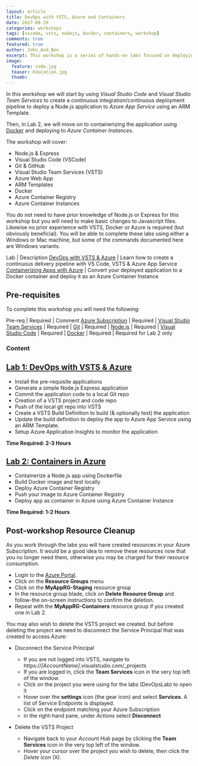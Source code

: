 ```yaml
---
layout: article
title: DevOps with VSTS, Azure and Containers
date: 2017-09-29
categories: workshops
tags: [vscode, vsts, nodejs, docker, containers, workshop]
comments: true
featured: true
author: John_And_Ben
excerpt: This workshop is a series of hands-on labs focused on deploying a Node.js app to Azure PaaS using VSTS and a DevOps approach & containers.
image:
  feature: code.jpg
  teaser: Education.jpg
  thumb:
---
```

In this workshop we will start by using *Visual Studio Code* and *Visual Studio Team Services* to create a continuous integration/continuous deployment pipeline to deploy a Node.js application to *Azure App Service* using an ARM Template.

Then, in Lab 2, we will move on to containerizing the application using <a href="https://www.docker.com" target="_blank">Docker</a> and deploying to *Azure Container Instances*.

The workshop will cover:

* Node.js & Express
* Visual Studio Code (VSCode)
* Git & GitHub
* Visual Studio Team Services (VSTS)
* Azure Web App
* ARM Templates
* Docker
* Azure Container Registry
* Azure Container Instances

You do not need to have prior knowledge of Node.js or Express for this workshop but you will need to make basic changes to Javascript files. Likewise no prior experience with VSTS, Docker or Azure is required (but obviously beneficial). You will be able to complete these labs using either a Windows or Mac machine, but some of the commands documented here are Windows variants.

Lab | Description
<a href="/labs/devops-vsts/" target="_new">DevOps with VSTS & Azure</a> | Learn how to create a continuous delivery pipeline with VS Code, VSTS & Azure App Service
<a href="/labs/devops-containers" target="_new">Containerizing Apps with Azure</a> | Convert your deployed application to a Docker container and deploy it as an Azure Container Instance

## Pre-requisites

To complete this workshop you will need the following:

Pre-req | Required | Comment
<a href="/guides/subscription" target="_new">Azure Subscription</a> | Required |
<a href="/guides/vsts" target="_new">Visual Studio Team Services</a> | Required |
<a href="/guides/git" target="_new">Git</a> | Required |
<a href="/guides/nodejs" target="_new">Node.js</a> | Required |
<a href="/guides/vscode" target="_new">Visual Studio Code</a> | Required |
<a href="/guides/docker" target="_new">Docker</a> | Required | Required for Lab 2 only

### Content

## [Lab 1: DevOps with VSTS & Azure](/labs/devops-vsts/)

* Install the pre-requisite applications
* Generate a simple Node.js Express application
* Commit the application code to a local Git repo
* Creation of a VSTS project and code repo
* Push of the local git repo into VSTS
* Create a VSTS Build Definition to build (& optionally test) the application
* Update the build definition to deploy the app to Azure App Service using an ARM Template.
* Setup Azure Application Insights to monitor the application

**Time Required: 2-3 Hours**

## [Lab 2: Containers in Azure](/labs/devops-containers)

* Containerize a Node.js app using Dockerfile
* Build Docker image and test locally
* Deploy Azure Container Registry
* Push your image to Azure Container Registry
* Deploy app as container in Azure using Azure Container Instance

**Time Required: 1-2 Hours**

## Post-workshop Resource Cleanup

As you work through the labs you will have created resources in your Azure Subscription. It would be a good idea to remove these resources now that you no longer need them, otherwise you may be charged for their resource consumption.

* Login to the [Azure Portal](http://portal.azure.com).
* Click on the **Resource Groups** menu
* Click on the **MyAppRG-Staging** resource group
* In the resource group blade, click on **Delete Resource Group** and follow-the on-screen instructions to confirm the deletion.
* Repeat with the **MyAppRG-Containers** resource group if you created one in Lab 2.

You may also wish to delete the VSTS project we created. but before deleting the project we need to disconnect the Service Principal that was created to access Azure:

* Disconnect the Service Principal
  * If you are not logged into VSTS, navigate to https://*[AccountName]*.visualstudio.com/_projects
  * If you are logged in, click the **Team Services** icon in the very top left of the window.
  * Click on the project you were using for the labs (DevOpsLab) to open it
  * Hover over the **settings** icon (the gear icon) and select **Services**. A list of Service Endpoints is displayed.
  * Click on the endpoint matching your Azure Subscription
  * in the right-hand pane, under *Actions* select **Disconnect**

* Delete the VSTS Project
  * Navigate back to your *Account Hub* page by clicking the **Team Services** icon in the very top left of the window.
  * Hover your cursor over the project you wish to delete, then click the *Delete* icon (X).
